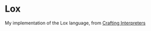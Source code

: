 # Lox
My implementation of the Lox language, from [Crafting Interpreters](http://www.craftinginterpreters.com)
